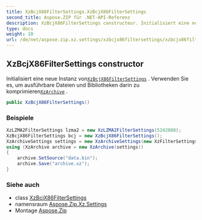 ```yaml
---
title: XzBcjX86FilterSettings.XzBcjX86FilterSettings
second_title: Aspose.ZIP für .NET-API-Referenz
description: XzBcjX86FilterSettings constructeur. Initialisiert eine neue Instanz vonXzBcjX86FilterSettings . Verwenden Sie es um ausführbare Dateien und Bibliotheken darin zu komprimierenXzArchive .
type: docs
weight: 10
url: /de/net/aspose.zip.xz.settings/xzbcjx86filtersettings/xzbcjx86filtersettings/
---
```

## XzBcjX86FilterSettings constructor

Initialisiert eine neue Instanz von[`XzBcjX86FilterSettings`](../) . Verwenden Sie es, um ausführbare Dateien und Bibliotheken darin zu komprimieren[`XzArchive`](../../../aspose.zip.xz/xzarchive/) .

```csharp
public XzBcjX86FilterSettings()
```

### Beispiele

```csharp
XzLZMA2FilterSettings lzma2 = new XzLZMA2FilterSettings(5242880);
XzBcjX86FilterSettings bcj = new XzBcjX86FilterSettings();
XzArchiveSettings settings = new XzArchiveSettings(new XzFilterSettings[] {bcj,lzma2}, 10485760, XzCheckType.Crc32);
using (XzArchive archive = new XzArchive(settings))
{
    archive.SetSource("data.bin");
    archive.Save("archive.xz");
}
```

### Siehe auch

* class [XzBcjX86FilterSettings](../)
* namensraum [Aspose.Zip.Xz.Settings](../../xzbcjx86filtersettings/)
* Montage [Aspose.Zip](../../../)


